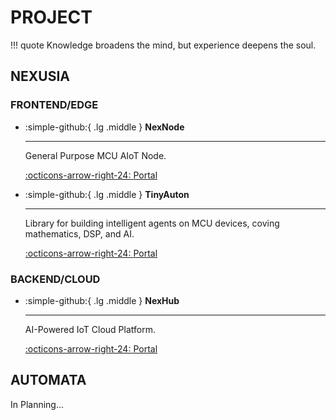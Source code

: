 # PROJECT

!!! quote
    Knowledge broadens the mind, but experience deepens the soul.

## NEXUSIA

### FRONTEND/EDGE

<div class="grid cards" markdown>

-   :simple-github:{ .lg .middle } __NexNode__

    ---

    General Purpose MCU AIoT Node.


    [:octicons-arrow-right-24: <a href="https://github.com/Shuaiwen-Cui/NexNode.git" target="_blank"> Portal </a>](#)

-   :simple-github:{ .lg .middle } __TinyAuton__

    ---

    Library for building intelligent agents on MCU devices, coving mathematics, DSP, and AI.


    [:octicons-arrow-right-24: <a href="https://github.com/Shuaiwen-Cui/TinyAuton.git" target="_blank"> Portal </a>](#)

</div>

### BACKEND/CLOUD

<div class="grid cards" markdown>

-   :simple-github:{ .lg .middle } __NexHub__

    ---

    AI-Powered IoT Cloud Platform.

    [:octicons-arrow-right-24: <a href="https://github.com/Shuaiwen-Cui/NexHub.git" target="_blank"> Portal </a>](#)

</div>

## AUTOMATA

In Planning...